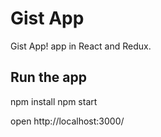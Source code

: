 # Gist App
Gist App! app in React and Redux.

## Run the app

npm install
npm start

open http://localhost:3000/

